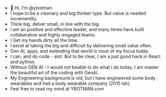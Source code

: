 - 👋 Hi, I’m @ybotman.
- I hope to be a visonary and big thinker type. But value is needed incrementlly.
- Think big, delver small, in line with the big.
- I am an positive and effective leader, and many times have built collaberative and highly engaged teams.
- I Get my hands dirty all the time. 
- I excel at taking the big and difficult by delivering small value often.
- Gen AI, apps, and extending that world is most of my focus today.  
- I can, and do code - alot. But to be clear,  I am a just good hack in React and python.
- Without  GEN AI - I would not beable to do what i do today. I am master the beautiful art of the coding with GenAI.
- My Engineering background is old, but I have engineered some body wearables and had a body wearable company (2015 ish).
- Feel free to read my mind at YBOTMAN.com
